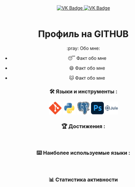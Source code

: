 <div id="badges" align ="center">
  <a href= "https://vk.com/astapova2017">
    <img src = "https://img.shields.io/badge/VK-blue?style=for-the-badge&logo=VK&logoColor=white" alt="VK Badge"/>
</a>

<a href= "https://mail.google.com/mail/u/0/#inbox">
  <img src = "https://img.shields.io/badge/EMAIL-red?style=for-the-badge&logo=Gmail&logoColor-white" alt="VK Badge"/>
</a>
</div>

<div id="viewprof" align ="center">
  <img src = "https://komarev.com/ghpvc/?username=AstapovaEA&style=flat-square&color=blue" alt=""/>
</div>

<div id-"heythere" align ="center">
<h1> Профиль на GITHUB </h1>
</div>

<div align="center">
:pray: Обо мне:

- :sleeping: Факт обо мне 

- :smile: Факт обо мне 

- :cat: Факт обо мне 

### :hammer_and_wrench: Языки и инструменты :

<div>
  <img src="https://github.com/devicons/devicon/blob/master/icons/git/git-original.svg" width="40" height="40" />
  <img src="https://github.com/devicons/devicon/blob/master/icons/python/python-original.svg" width="40" height="40" />
  <img src="https://github.com/devicons/devicon/blob/master/icons/postgresql/postgresql-original.svg" width="40" height="40" />
  <img src="https://github.com/devicons/devicon/blob/master/icons/photoshop/photoshop-original.svg" width="40" height="40" />
  <img src="https://github.com/devicons/devicon/blob/master/icons/jule/jule-original-wordmark.svg" width="40" height="40" />
  </div>

### :trophy: Достижения :

<div>
  <img src="https://github-profile-trophy.vercel.app/?username=AstapovaEA" alt=""/>
</div>

### :keyboard: Наиболее используемые языки :

<div>
  <img src="https://github-readme-stats.vercel.app/api/top-langs/?username=AstapovaEA" alt=""/>
</div>

### :bar_chart: Статистика активности

<div>
  <img src="https://github-readme-activity-graph.vercel.app/graph?username=AstapovaEA&theme=react-dark" alt=""/>
</div>
